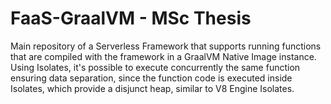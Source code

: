 # FaaS-GraalVM - MSc Thesis

Main repository of a Serverless Framework that supports running functions that are compiled with the framework in a GraalVM Native Image instance.
Using Isolates, it's possible to execute concurrently the same function ensuring data separation, since the function code is executed inside Isolates, which provide a disjunct heap, similar to V8 Engine Isolates.
